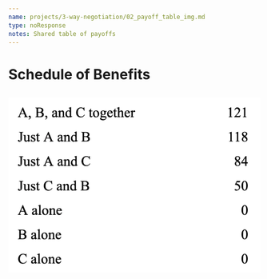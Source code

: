 ```yaml
---
name: projects/3-way-negotiation/02_payoff_table_img.md
type: noResponse
notes: Shared table of payoffs
---
```


# Schedule of Benefits

![Image of the schedule of benefits. A, B, and C together get 121. Just A and B get 118. Just A and C get 84. Just C and B get 50. Any one of A, B, or C alone get 0.](/projects/3-way-negotiation/scheduleOfBenefits.png)
---
